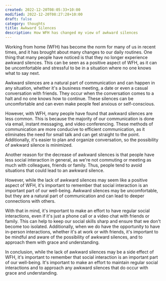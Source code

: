 ```yaml
---
created: 2022-12-20T08:05:33+10:00
modified: 2022-12-20T08:27:28+10:00
draft: false
category: thoughts
title: Awkward Silences
description: How WFH has changed my view of awkward silences
---
```


Working from home (WFH) has become the norm for many of us in recent times, and it has brought about many changes to our daily routines. One thing that many people have noticed is that they no longer experience awkward silences. This can be seen as a positive aspect of WFH, as it can be uncomfortable and stressful to be in a situation where no one knows what to say next.

Awkward silences are a natural part of communication and can happen in any situation, whether it's a business meeting, a date or even a casual conversation with friends. They occur when the conversation comes to a halt and no one knows how to continue. These silences can be uncomfortable and can even make people feel anxious or self-conscious.

However, with WFH, many people have found that awkward silences are less common. This is because the majority of our communication is done via email, instant messaging, and video conferencing. These methods of communication are more conducive to efficient communication, as it eliminates the need for small talk and can get straight to the point. Additionally, it's easier to plan and organize conversation, so the possibility of awkward silence is minimized.

Another reason for the decrease of awkward silences is that people have less social interaction in general, as we're not commuting or meeting as much with colleagues, friends or family. Thus, people tend to avoid situations that could lead to an awkward silence.

However, while the lack of awkward silences may seem like a positive aspect of WFH, it's important to remember that social interaction is an important part of our well-being. Awkward silences may be uncomfortable, but they are a natural part of communication and can lead to deeper connections with others.

With that in mind, it's important to make an effort to have regular social interactions, even if it's just a phone call or a video chat with friends or family. This can help to keep our social skills sharp and ensure that we don't become too isolated. Additionally, when we do have the opportunity to have in-person interactions, whether it's at work or with friends, it's important to be mindful and aware of the possibility of awkward silences, and to approach them with grace and understanding.

In conclusion, while the lack of awkward silences may be a side effect of WFH, it's important to remember that social interaction is an important part of our well-being. It's important to make an effort to maintain regular social interactions and to approach any awkward silences that do occur with grace and understanding.
